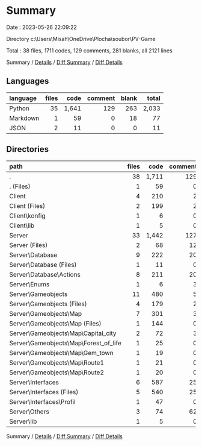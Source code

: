 # Summary

Date : 2023-05-26 22:09:22

Directory c:\\Users\\Misah\\OneDrive\\Plocha\\soubor\\PV-Game

Total : 38 files,  1711 codes, 129 comments, 281 blanks, all 2121 lines

Summary / [Details](details.md) / [Diff Summary](diff.md) / [Diff Details](diff-details.md)

## Languages
| language | files | code | comment | blank | total |
| :--- | ---: | ---: | ---: | ---: | ---: |
| Python | 35 | 1,641 | 129 | 263 | 2,033 |
| Markdown | 1 | 59 | 0 | 18 | 77 |
| JSON | 2 | 11 | 0 | 0 | 11 |

## Directories
| path | files | code | comment | blank | total |
| :--- | ---: | ---: | ---: | ---: | ---: |
| . | 38 | 1,711 | 129 | 281 | 2,121 |
| . (Files) | 1 | 59 | 0 | 18 | 77 |
| Client | 4 | 210 | 2 | 22 | 234 |
| Client (Files) | 2 | 199 | 2 | 21 | 222 |
| Client\\konfig | 1 | 6 | 0 | 0 | 6 |
| Client\\lib | 1 | 5 | 0 | 1 | 6 |
| Server | 33 | 1,442 | 127 | 241 | 1,810 |
| Server (Files) | 2 | 68 | 12 | 11 | 91 |
| Server\\Database | 9 | 222 | 20 | 31 | 273 |
| Server\\Database (Files) | 1 | 11 | 0 | 3 | 14 |
| Server\\Database\\Actions | 8 | 211 | 20 | 28 | 259 |
| Server\\Enums | 1 | 6 | 3 | 2 | 11 |
| Server\\Gameobjects | 11 | 480 | 5 | 87 | 572 |
| Server\\Gameobjects (Files) | 4 | 179 | 2 | 31 | 212 |
| Server\\Gameobjects\\Map | 7 | 301 | 3 | 56 | 360 |
| Server\\Gameobjects\\Map (Files) | 1 | 144 | 0 | 31 | 175 |
| Server\\Gameobjects\\Map\\Capital_city | 2 | 72 | 3 | 15 | 90 |
| Server\\Gameobjects\\Map\\Forest_of_life | 1 | 25 | 0 | 3 | 28 |
| Server\\Gameobjects\\Map\\Gem_town | 1 | 19 | 0 | 2 | 21 |
| Server\\Gameobjects\\Map\\Route1 | 1 | 21 | 0 | 3 | 24 |
| Server\\Gameobjects\\Map\\Route2 | 1 | 20 | 0 | 2 | 22 |
| Server\\Interfaces | 6 | 587 | 25 | 94 | 706 |
| Server\\Interfaces (Files) | 5 | 540 | 25 | 84 | 649 |
| Server\\Interfaces\\Profil | 1 | 47 | 0 | 10 | 57 |
| Server\\Others | 3 | 74 | 62 | 15 | 151 |
| Server\\lib | 1 | 5 | 0 | 1 | 6 |

Summary / [Details](details.md) / [Diff Summary](diff.md) / [Diff Details](diff-details.md)